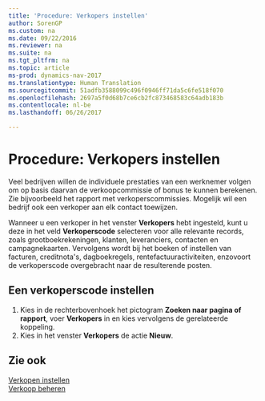 ```yaml
---
title: 'Procedure: Verkopers instellen'
author: SorenGP
ms.custom: na
ms.date: 09/22/2016
ms.reviewer: na
ms.suite: na
ms.tgt_pltfrm: na
ms.topic: article
ms-prod: dynamics-nav-2017
ms.translationtype: Human Translation
ms.sourcegitcommit: 51adfb3588099c496f0946ff71da5c6fe518f070
ms.openlocfilehash: 2697a5f0d68b7ce6cb2fc873468583c64adb183b
ms.contentlocale: nl-be
ms.lasthandoff: 06/26/2017

---
```


# <a name="how-to-set-up-salespeople"></a>Procedure: Verkopers instellen
Veel bedrijven willen de individuele prestaties van een werknemer volgen om op basis daarvan de verkoopcommissie of bonus te kunnen berekenen. Zie bijvoorbeeld het rapport met verkoperscommissies. Mogelijk wil een bedrijf ook een verkoper aan elk contact toewijzen.

Wanneer u een verkoper in het venster **Verkopers** hebt ingesteld, kunt u deze in het veld **Verkoperscode** selecteren voor alle relevante records, zoals grootboekrekeningen, klanten, leveranciers, contacten en campagnekaarten. Vervolgens wordt bij het boeken of instellen van facturen, creditnota's, dagboekregels, rentefactuuractiviteiten, enzovoort de verkoperscode overgebracht naar de resulterende posten.

## <a name="to-set-up-a-salesperson-code"></a>Een verkoperscode instellen
1. Kies in de rechterbovenhoek het pictogram **Zoeken naar pagina of rapport**, voer **Verkopers** in en kies vervolgens de gerelateerde koppeling.
2. Kies in het venster **Verkopers** de actie **Nieuw**.

## <a name="see-also"></a>Zie ook  
[Verkopen instellen](sales-setup-sales.md)  
[Verkoop beheren](sales-manage-sales.md)

